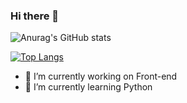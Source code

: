 ### Hi there 👋

![Anurag's GitHub stats](https://github-readme-stats.vercel.app/api?username=FelipeDevMelo&show_icons=true&theme=radical)


[![Top Langs](https://github-readme-stats.vercel.app/api/top-langs/?username=FelipeDevMelo)](https://github.com/anuraghazra/github-readme-stats)

- 🔭 I’m currently working on Front-end
- 🌱 I’m currently learning Python
